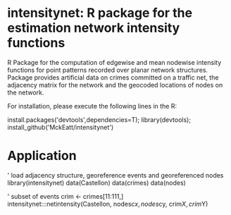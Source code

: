 # intensitynet: R package for the estimation network intensity functions 

R Package for the computation of edgewise and mean nodewise intensity functions for point patterns recorded over planar network structures. 
Package provides artificial data on crimes committed on a traffic net, the adjacency matrix for the network and the geocoded locations of nodes on the network.


For installation, please execute the following lines in the R:

install.packages('devtools',dependencies=T);
library(devtools);
install_github('MckEatt/intensitynet')

# Application
' load adjacency structure, georeference events and georeferenced nodes 
library(intensitynet)
data(Castellon)
data(crimes)
data(nodes)

' subset of events
crim <- crimes[11:111,]
intensitynet:::netintensity(Castellon, nodes$cx, nodes$cy, crim$X, crim$Y)

